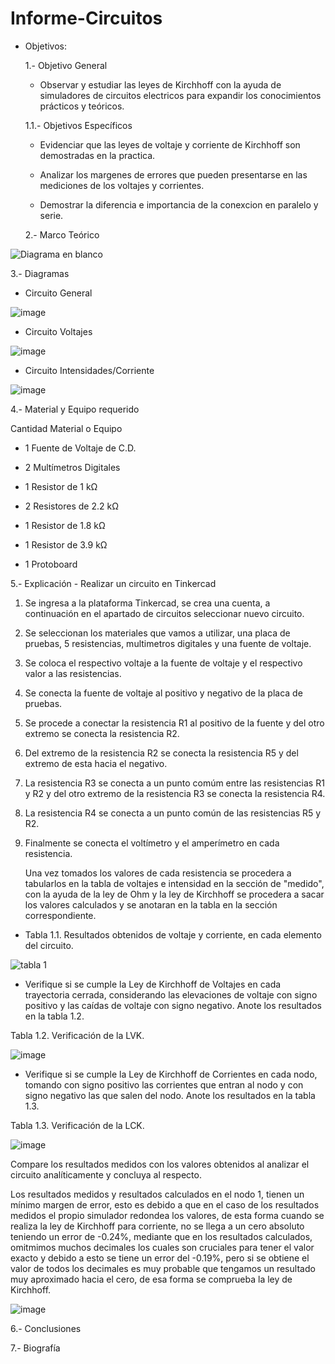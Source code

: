 # Informe-Circuitos
- Objetivos:

  1.- Objetivo General
   
     - Observar y estudiar las leyes de Kirchhoff con la ayuda de simuladores de circuitos electricos para expandir los conocimientos prácticos y teóricos.
     
  1.1.- Objetivos Específicos
   
     - Evidenciar que las leyes de voltaje y corriente de Kirchhoff son demostradas en la practica.
     
     - Analizar los margenes de errores que pueden presentarse en las mediciones de los voltajes y corrientes.
     
     - Demostrar la diferencia e importancia de la conexcion en paralelo y serie.
     
  2.- Marco Teórico   
     
![Diagrama en blanco](https://user-images.githubusercontent.com/76134214/102702370-ef436680-422f-11eb-9551-46e5a5d370a2.png)
   
   3.- Diagramas
   
   - Circuito General
   
   ![image](https://user-images.githubusercontent.com/76134214/102729920-af987f80-4300-11eb-9ece-5d53efa9d3b2.png)

   - Circuito Voltajes
   
   ![image](https://user-images.githubusercontent.com/76134214/102729927-b1fad980-4300-11eb-9de3-11b39391ea64.png)
   
   - Circuito Intensidades/Corriente
   
   ![image](https://user-images.githubusercontent.com/76134214/102729929-b45d3380-4300-11eb-80d7-d5b28da34e1c.png)
   
   4.- Material y Equipo requerido

   Cantidad Material o Equipo
     
   * 1 Fuente de Voltaje de C.D.
     
   * 2 Multímetros Digitales
     
   * 1 Resistor de 1 kΩ
     
   * 2 Resistores de 2.2 kΩ
     
   * 1 Resistor de 1.8 kΩ
     
   * 1 Resistor de 3.9 kΩ
     
   * 1 Protoboard
   
   5.- Explicación
        - Realizar un circuito en Tinkercad
        
   1. Se ingresa a la plataforma Tinkercad, se crea una cuenta, a continuación en el apartado de circuitos seleccionar nuevo circuito.
        
   2. Se seleccionan los materiales que vamos a utilizar, una placa de pruebas, 5 resistencias, multimetros digitales y una fuente de voltaje.
        
   3. Se coloca el respectivo voltaje a la fuente de voltaje y el respectivo valor a las resistencias.
        
   4. Se conecta la fuente de voltaje al positivo y negativo de la placa de pruebas.
        
   5. Se procede a conectar la resistencia R1 al positivo de la fuente y del otro extremo se conecta la resistencia R2.
        
   6. Del extremo de la resistencia R2 se conecta la resistencia R5 y del extremo de esta hacia el negativo.
        
   7. La resistencia R3 se conecta a un punto comúm entre las resistencias R1 y R2 y del otro extremo de la resistencia R3 se conecta la resistencia R4.
        
   8. La resistencia R4 se conecta a un punto común de las resistencias R5 y R2.
        
   9. Finalmente se conecta el voltímetro y el amperímetro en cada resistencia.
        
       Una vez tomados los valores de cada resistencia se procedera a tabularlos en la tabla de voltajes e intensidad en la sección de "medido", con la ayuda de la ley de Ohm y la ley de Kirchhoff se procedera a sacar los valores calculados y se anotaran en la tabla en la sección correspondiente.
       
   - Tabla 1.1. Resultados obtenidos de voltaje y corriente, en cada elemento del circuito.
   
   ![tabla 1](https://user-images.githubusercontent.com/76134214/102731728-9397dc80-4306-11eb-85bd-bde61590f06c.jpeg)
   
   - Verifique si se cumple la Ley de Kirchhoff de Voltajes en cada trayectoria cerrada, considerando las elevaciones de voltaje con signo positivo y las caídas de voltaje con signo negativo. Anote los resultados en la tabla 1.2.
        
  Tabla 1.2. Verificación de la LVK.
     
  ![image](https://user-images.githubusercontent.com/76134214/102841870-bd6b0500-43d3-11eb-8a6c-a004e478b986.png)
        
   - Verifique si se cumple la Ley de Kirchhoff de Corrientes en cada nodo, tomando con signo positivo las corrientes que entran al nodo y con signo negativo las que salen
del nodo. Anote los resultados en la tabla 1.3.

  Tabla 1.3. Verificación de la LCK.
  
  ![image](https://user-images.githubusercontent.com/76134214/102841701-741ab580-43d3-11eb-99dd-ac7e7d338b38.png)
  
  Compare los resultados medidos con los valores obtenidos al analizar el circuito analíticamente y concluya al respecto.
  
  
  
  
  Los resultados medidos y resultados calculados en el nodo 1, tienen un mínimo margen de error, esto es debido a que en el caso de los resultados medidos el propio simulador redondea los valores, de esta forma cuando se realiza la ley de Kirchhoff para corriente, no se llega a un cero absoluto teniendo un error de -0.24%, mediante que en los resultados calculados, omitmimos muchos decimales los cuales son cruciales para tener el valor exacto y debido a esto se tiene un error del -0.19%, pero si se obtiene el valor de todos los decimales es muy probable que tengamos un resultado muy aproximado hacia el cero, de esa forma se comprueba la ley de Kirchhoff.
  
  ![image](https://user-images.githubusercontent.com/76132461/102841570-2c942980-43d3-11eb-9a22-c0e6354e5478.png)

  
  
   
   6.- Conclusiones
   
   7.- Biografía
   


   

